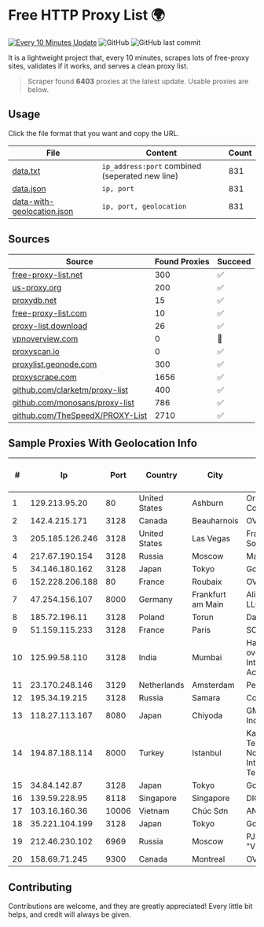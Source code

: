 
# Free HTTP Proxy List 🌍

[![Every 10 Minutes Update](https://github.com/mertguvencli/http-proxy-list/actions/workflows/main.yml/badge.svg?branch=main)](https://github.com/mertguvencli/http-proxy-list/actions/workflows/main.yml)
![GitHub](https://img.shields.io/github/license/mertguvencli/http-proxy-list)
![GitHub last commit](https://img.shields.io/github/last-commit/mertguvencli/http-proxy-list)

It is a lightweight project that, every 10 minutes, scrapes lots of free-proxy sites, validates if it works, and serves a clean proxy list.


> Scraper found **6403** proxies at the latest update. Usable proxies are below.

## Usage

Click the file format that you want and copy the URL.


|File|Content|Count|
|----|-------|-----|
|[data.txt](https://raw.githubusercontent.com/mertguvencli/http-proxy-list/main/proxy-list/data.txt)|`ip_address:port` combined (seperated new line)|831|
|[data.json](https://raw.githubusercontent.com/mertguvencli/http-proxy-list/main/proxy-list/data.json)|`ip, port`|831|
|[data-with-geolocation.json](https://raw.githubusercontent.com/mertguvencli/http-proxy-list/main/proxy-list/data-with-geolocation.json)|`ip, port, geolocation`|831|

## Sources

|Source|Found Proxies|Succeed|
|------|-------------|-------|
|[free-proxy-list.net](https://free-proxy-list.net)|300|✅|
|[us-proxy.org](https://www.us-proxy.org)|200|✅|
|[proxydb.net](http://proxydb.net)|15|✅|
|[free-proxy-list.com](https://free-proxy-list.com/?page=&port=&type%5B%5D=http&type%5B%5D=https&up_time=0&search=Search)|10|✅|
|[proxy-list.download](https://www.proxy-list.download/HTTP)|26|✅|
|[vpnoverview.com](https://vpnoverview.com/privacy/anonymous-browsing/free-proxy-servers)|0|🚫|
|[proxyscan.io](https://www.proxyscan.io)|0|✅|
|[proxylist.geonode.com](https://proxylist.geonode.com/api/proxy-list?limit=300&page=1&sort_by=lastChecked&sort_type=desc&protocols=http,https)|300|✅|
|[proxyscrape.com](https://api.proxyscrape.com/v2/?request=displayproxies&protocol=http&timeout=10000&country=all&ssl=all&anonymity=all)|1656|✅|
|[github.com/clarketm/proxy-list](https://raw.githubusercontent.com/clarketm/proxy-list/master/proxy-list-raw.txt)|400|✅|
|[github.com/monosans/proxy-list](https://raw.githubusercontent.com/monosans/proxy-list/main/proxies/http.txt)|786|✅|
|[github.com/TheSpeedX/PROXY-List](https://raw.githubusercontent.com/TheSpeedX/PROXY-List/master/http.txt)|2710|✅|


## Sample Proxies With Geolocation Info

|#|Ip|Port|Country|City|Internet Service Provider|
|-|--|----|-------|----|-------------------------|
|1|129.213.95.20|80|United States|Ashburn|Oracle Corporation|
|2|142.4.215.171|3128|Canada|Beauharnois|OVH SAS|
|3|205.185.126.246|3128|United States|Las Vegas|FranTech Solutions|
|4|217.67.190.154|3128|Russia|Moscow|Mastertel ISP|
|5|34.146.180.162|3128|Japan|Tokyo|Google LLC|
|6|152.228.206.188|80|France|Roubaix|OVH SAS|
|7|47.254.156.107|8000|Germany|Frankfurt am Main|Alibaba.com LLC|
|8|185.72.196.11|3128|Poland|Torun|Data Space|
|9|51.159.115.233|3128|France|Paris|SCALEWAY|
|10|125.99.58.110|3128|India|Mumbai|Hathway IP over Cable Internet Access|
|11|23.170.248.146|3129|Netherlands|Amsterdam|PeaceWeb|
|12|195.34.19.215|3128|Russia|Samara|Comstar Volga|
|13|118.27.113.167|8080|Japan|Chiyoda|GMO Internet, Inc.|
|14|194.87.188.114|8000|Turkey|Istanbul|Kadir Huseyin Tezcan Nosspeed Internet Teknolojileri|
|15|34.84.142.87|3128|Japan|Tokyo|Google LLC|
|16|139.59.228.95|8118|Singapore|Singapore|DIGITALOCEAN|
|17|103.16.160.36|10006|Vietnam|Chúc Sơn|ANH|
|18|35.221.104.199|3128|Japan|Tokyo|Google LLC|
|19|212.46.230.102|6969|Russia|Moscow|PJSC "Vimpelcom"|
|20|158.69.71.245|9300|Canada|Montreal|OVH SAS|



## Contributing

Contributions are welcome, and they are greatly appreciated! Every
little bit helps, and credit will always be given.

